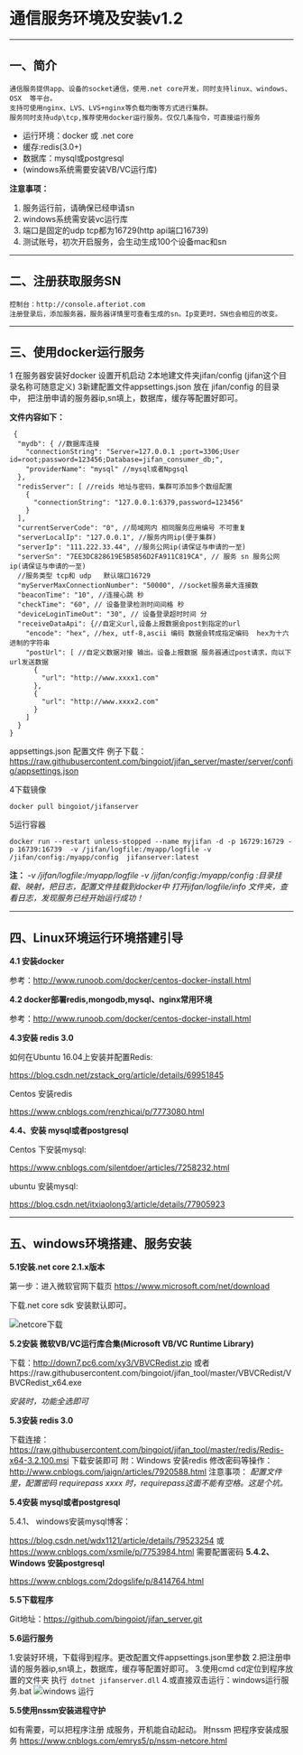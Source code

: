 
# 通信服务环境及安装v1.2

---
一、简介
---
    通信服务提供app、设备的socket通信，使用.net core开发，同时支持linux、windows、OSX  等平台。
    支持可使用nginx、LVS、LVS+nginx等负载均衡等方式进行集群。
    服务同时支持udp\tcp,推荐使用docker运行服务。仅仅几条指令，可直接运行服务

+ 运行环境：docker 或 .net core
+ 缓存:redis(3.0+)
+ 数据库：mysql或postgresql
+ (windows系统需要安装VB/VC运行库)

**注意事项：**
1. 服务运行前，请确保已经申请sn
2. windows系统需安装vc运行库
3. 端口是固定的udp tcp都为16729(http api端口16739)
4. 测试账号，初次开启服务，会生动生成100个设备mac和sn

---
二、注册获取服务SN
---
    控制台：http://console.afteriot.com
    注册登录后，添加服务器，服务器详情里可查看生成的sn。Ip变更时，SN也会相应的改变。


---
三、使用docker运行服务
---
1 在服务器安装好docker 设置开机启动
2本地建文件夹jifan/config    (jifan这个目录名称可随意定义)
3新建配置文件appsettings.json 放在 jifan/config 的目录中，
把注册申请的服务器ip,sn填上，数据库，缓存等配置好即可。

**文件内容如下：**

```
 {
  "mydb": { //数据库连接
    "connectionString": "Server=127.0.0.1 ;port=3306;User id=root;password=123456;Database=jifan_consumer_db;",
    "providerName": "mysql" //mysql或者Npgsql
  },
  "redisServer": [ //reids 地址与密码，集群可添加多个数组配置
    {
      "connectionString": "127.0.0.1:6379,password=123456"
    }
  ],
  "currentServerCode": "0", //局域网内 相同服务应用编号 不可重复
  "serverLocalIp": "127.0.0.1", //服务内网ip(便于集群)
  "serverIp": "111.222.33.44", //服务公网ip(请保证与申请的一至)
  "serverSn": "7EE3DC828619E5B5856D2FA911C819CA", // 服务 sn 服务公网ip(请保证与申请的一至)
  //服务类型 tcp和 udp   默认端口16729
  "myServerMaxConnectionNumber": "50000", //socket服务最大连接数
  "beaconTime": "10", //连接心跳 秒
  "checkTime": "60", // 设备登录检测时间间格 秒
  "deviceLoginTimeOut": "30", // 设备登录超时时间 分
  "receiveDataApi": {//自定义url,设备上报数据会post到指定的url
    "encode": "hex", //hex, utf-8,ascii 编码 数据会转成指定编码  hex为十六进制的字符串
    "postUrl": [ //自定义数据对接 输出。设备上报数据 服务器通过post请求，向以下url发送数据
      {
        "url": "http://www.xxxx1.com"
      },
      {
        "url": "http://www.xxxx2.com"
      }
    ]
  }
}
```
appsettings.json 配置文件 例子下载：
https://raw.githubusercontent.com/bingoiot/jifan_server/master/server/config/appsettings.json

4下载镜像

```docker pull bingoiot/jifanserver```

5运行容器

```docker run --restart unless-stopped --name myjifan -d -p 16729:16729 -p 16739:16739  -v /jifan/logfile:/myapp/logfile -v /jifan/config:/myapp/config  jifanserver:latest```

**注：**
*-v /jifan/logfile:/myapp/logfile 
-v /jifan/config:/myapp/config  :目录挂载、映射，把日志，配置文件挂载到docker中
打开jifan/logfile/info 文件夹，查看日志，发现服务已经开始运行成功！*

---
四、Linux环境运行环境搭建引导
---
**4.1 安装docker**

参考：http://www.runoob.com/docker/centos-docker-install.html

**4.2 docker部署redis,mongodb,mysql、nginx常用环境**

参考：http://www.runoob.com/docker/centos-docker-install.html

**4.3安装 redis 3.0**

如何在Ubuntu 16.04上安装并配置Redis:

https://blog.csdn.net/zstack_org/article/details/69951845

Centos 安装redis

https://www.cnblogs.com/renzhicai/p/7773080.html

**4.4、安装 mysql或者postgresql**

Centos 下安装mysql:

https://www.cnblogs.com/silentdoer/articles/7258232.html

ubuntu 安装mysql:

https://blog.csdn.net/itxiaolong3/article/details/77905923

---
五、windows环境搭建、服务安装
---

**5.1安装.net core  2.1.x版本**

第一步：进入微软官网下载页 https://www.microsoft.com/net/download

下载.net core sdk 安装默认即可。
 
  ![netcore下载](https://raw.githubusercontent.com/ludycool/openfile/master/jifan_server/.netcored.png) 

**5.2安装  微软VB/VC运行库合集(Microsoft VB/VC Runtime Library)**

下载：http://down7.pc6.com/xy3/VBVCRedist.zip
或者https://raw.githubusercontent.com/bingoiot/jifan_tool/master/VBVCRedist/VBVCRedist_x64.exe

*安装时，功能全选即可*


**5.3安装 redis 3.0**

下载连接：https://raw.githubusercontent.com/bingoiot/jifan_tool/master/redis/Redis-x64-3.2.100.msi
下载安装即可
附：Windows 安装redis  修改密码等操作：http://www.cnblogs.com/jaign/articles/7920588.html
注意事项：
*配置文件里，配置密码   requirepass  xxxx 时，requirepass这面不能有空格。这是个坑。*

**5.4安装 mysql或者postgresql**

5.4.1、 windows安装mysql博客：

https://blog.csdn.net/wdx1121/article/details/79523254
或
https://www.cnblogs.com/xsmile/p/7753984.html
需要配置密码
**5.4.2、 Windows 安装postgresql**

https://www.cnblogs.com/2dogslife/p/8414764.html

**5.5下载程序**

Git地址：https://github.com/bingoiot/jifan_server.git

**5.6运行服务**

1.安装好环境，下载得到程序。更改配置文件appsettings.json里参数
2.把注册申请的服务器ip,sn填上，数据库，缓存等配置好即可。
3.使用cmd cd定位到程序放置的文件夹 执行``` dotnet jifanserver.dll```
4.或直接双击运行：windows运行服务.bat 
 ![windows 运行](https://raw.githubusercontent.com/ludycool/openfile/master/jifan_server/runcmd.png)

**5.5使用nssm安装进程守护**

如有需要，可以把程序注册 成服务，开机能自动起动。
附nssm 把程序安装成服务
https://www.cnblogs.com/emrys5/p/nssm-netcore.html




















